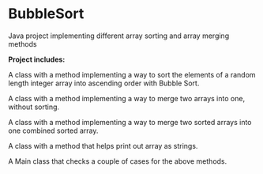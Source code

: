 # BubbleSort
Java project implementing different array sorting and array merging methods


**Project includes:**


A class with a method implementing a way to sort the elements of a random length integer array into ascending order with Bubble Sort.

A class with a method implementing a way to merge two arrays into one, without sorting.

A class with a method implementing a way to merge two sorted arrays into one combined sorted array. 

A class with a method that helps print out array as strings. 

A Main class that checks a couple of cases for the above methods. 

